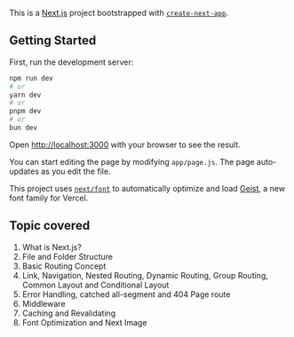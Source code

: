 This is a [Next.js](https://nextjs.org) project bootstrapped with [`create-next-app`](https://github.com/vercel/next.js/tree/canary/packages/create-next-app).

## Getting Started

First, run the development server:

```bash
npm run dev
# or
yarn dev
# or
pnpm dev
# or
bun dev
```

Open [http://localhost:3000](http://localhost:3000) with your browser to see the result.

You can start editing the page by modifying `app/page.js`. The page auto-updates as you edit the file.

This project uses [`next/font`](https://nextjs.org/docs/app/building-your-application/optimizing/fonts) to automatically optimize and load [Geist](https://vercel.com/font), a new font family for Vercel.

## Topic covered

1) What is Next.js?
2) File and Folder Structure
3) Basic Routing Concept
4) Link, Navigation, Nested Routing, Dynamic Routing, Group Routing, Common Layout and Conditional Layout
5) Error Handling, catched all-segment and 404 Page route
6) Middleware
7) Caching and Revalidating
8) Font Optimization and Next Image

